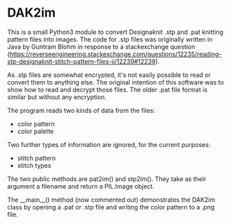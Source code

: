 # DAK2im

This is a small Python3 module to convert Designaknit .stp and .pat knitting pattern files into images. The code for .stp files was originally written in Java by Guntram Blohm in response to a stackexchange question (https://reverseengineering.stackexchange.com/questions/12235/reading-stp-designaknit-stitch-pattern-files-ii/12239#12239).

As .stp files are somewhat encrypted, it's not easily possible to read or convert them to anything else. 
The original intention of this software was to show how to read and decrypt those files. The older .pat file format is similar but without any encryption.

The program reads two kinds of data from the files:

* color pattern
* color palette

Two further types of information are ignored, for the current purposes:

* stitch pattern
* stitch types

The two public methods are pat2im() and stp2im(). They take as their argument a filename and return a PIL.Image object. 

The \_\_main\_\_() method (now commented out) 	demonstrates the DAK2im class by opening a .pat or .stp file and writing the color pattern to a .png file.